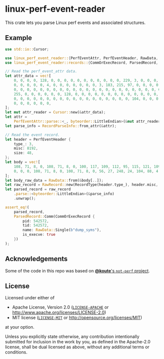 # linux-perf-event-reader

This crate lets you parse Linux perf events and associated structures.

## Example

```rust
use std::io::Cursor;

use linux_perf_event_reader::{PerfEventAttr, PerfEventHeader, RawData, RecordType};
use linux_perf_event_reader::records::{CommOrExecRecord, ParsedRecord, RawRecord, RecordParseInfo};

// Read the perf_event_attr data.
let attr_data = vec![
    0, 0, 0, 0, 128, 0, 0, 0, 0, 0, 0, 0, 0, 0, 0, 0, 229, 3, 0, 0, 0, 0, 0, 0, 47, 177, 0,
    0, 0, 0, 0, 0, 4, 0, 0, 0, 0, 0, 0, 0, 3, 183, 215, 97, 0, 0, 0, 0, 0, 0, 0, 0, 0, 0,
    0, 0, 0, 0, 0, 0, 0, 0, 0, 0, 0, 0, 0, 0, 0, 0, 0, 0, 0, 0, 0, 0, 0, 0, 0, 0, 255, 15,
    255, 0, 0, 0, 0, 0, 0, 128, 0, 0, 0, 0, 0, 0, 0, 0, 0, 0, 0, 0, 0, 0, 0, 0, 0, 0, 0, 0,
    0, 0, 0, 0, 0, 0, 0, 0, 0, 0, 0, 0, 0, 0, 0, 0, 0, 0, 104, 0, 0, 0, 0, 0, 0, 0, 128, 0,
    0, 0, 0, 0, 0, 0,
];
let mut attr_reader = Cursor::new(&attr_data);
let attr =
    PerfEventAttr::parse::<_, byteorder::LittleEndian>(&mut attr_reader, None).unwrap();
let parse_info = RecordParseInfo::from_attr(&attr);

// Read the event record.
let header = PerfEventHeader {
    type_: 3,
    misc: 8192,
    size: 48,
};
let body = vec![
    108, 71, 8, 0, 108, 71, 8, 0, 100, 117, 109, 112, 95, 115, 121, 109, 115, 0, 0, 0, 0,
    0, 0, 0, 108, 71, 8, 0, 108, 71, 8, 0, 56, 27, 248, 24, 104, 88, 4, 0,
];
let body_raw_data = RawData::from(&body[..]);
let raw_record = RawRecord::new(RecordType(header.type_), header.misc, body_raw_data);
let parsed_record = raw_record
    .parse::<byteorder::LittleEndian>(&parse_info)
    .unwrap();

assert_eq!(
    parsed_record,
    ParsedRecord::Comm(CommOrExecRecord {
        pid: 542572,
        tid: 542572,
        name: RawData::Single(b"dump_syms"),
        is_execve: true
    })
);
```

## Acknowledgements

Some of the code in this repo was based on [**@koute**'s `not-perf` project](https://github.com/koute/not-perf/tree/20e4ddc2bf8895d96664ab839a64c36f416023c8/perf_event_open/src).

## License

Licensed under either of

  * Apache License, Version 2.0 ([`LICENSE-APACHE`](./LICENSE-APACHE) or http://www.apache.org/licenses/LICENSE-2.0)
  * MIT license ([`LICENSE-MIT`](./LICENSE-MIT) or http://opensource.org/licenses/MIT)

at your option.

Unless you explicitly state otherwise, any contribution intentionally submitted
for inclusion in the work by you, as defined in the Apache-2.0 license, shall be
dual licensed as above, without any additional terms or conditions.
